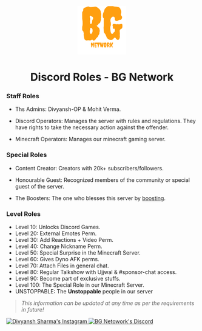 
<div align="center">
    <img src="https://raw.githubusercontent.com/Divyansh-OP/bgn-assets/master/BGN.png" width="128px" style="max-width:100%;">
    <h1>Discord Roles - BG Network</h1>
</div>

<h3>Staff Roles</h3>

- Ths Admins: Divyansh-OP & Mohit Verma. 

<!--- Management: Looks after all core activities related to Ujjwal and team his team.--->

- Discord Operators: Manages the server with rules and regulations. They have rights to take the necessary action against the offender.

- Minecraft Operators: Manages our minecraft gaming server.

<h3>Special Roles</h3>

- Content Creator: Creators with 20k+ subscribers/followers.

- Honourable Guest: Recognized members of the community or special guest of the server.

- The Boosters: The one who blesses this server by [boosting](https://support.discord.com/hc/en-us/articles/360028038352-Server-Boosting-).

<!--- YouTube Sponsor: Channel member of live channel i.e. [Ujjwal](https://www.youtube.com/channel/UCl_vAxZpvbO-PFXdDu7EdHw). [Click here to join sponsor gang today](https://www.youtube.com/channel/UCl_vAxZpvbO-PFXdDu7EdHw/join)!

- Contributor: Ones who sponsor the server financially under certain circumstances(terms & conditions applied).

- Developer: Creator of bots which are being used in this server.

- Designer: Ones who regularly does gfx or vfx work for Team Ujjwal.

- Artist: Talented musicians present in the --->

<h3>Level Roles</h3>

- Level 10: Unlocks Discord Games.
- Level 20: External Emotes Perm.
- Level 30: Add Reactions + Video Perm.
- Level 40: Change Nickname Perm.
- Level 50: Special Surprise in the Minecraft Server.
- Level 60: Gives Dyno AFK perms.
- Level 70: Attach Files in general chat.
- Level 80: Regular Talkshow with Ujjwal & #sponsor-chat access.
- Level 90: Become part of exclusive stuffs.
- Level 100: The Special Role in our Minecraft Server.
- UNSTOPPABLE: The **Unstoppable** people in our server

> *This information can be updated at any time as per the requirements in future!*
 <a href="https://www.instagram.com/__its__divyansh__">
    <img alt="Divyansh Sharma's Instagram" width="25px" src="https://raw.githubusercontent.com/Divyansh-OP/Divyansh-OP/master/assets/instagram.svg">
    </a>
    <a href="https://discord.gg/hZTt6SpHwf">
    <img alt="BG Netowork's Discord", width="25px" src="https://raw.githubusercontent.com/Divyansh-OP/Divyansh-OP/master/assets/discord.svg">
    </a>
